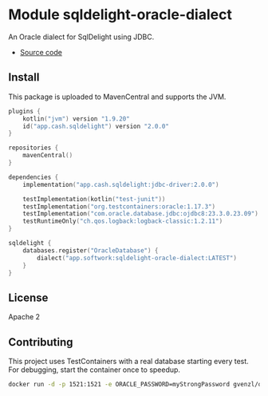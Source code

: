 # Module sqldelight-oracle-dialect

An Oracle dialect for SqlDelight using JDBC.

- [Source code](https://github.com/hfhbd/sqldelight-oracle-dialect)

## Install

This package is uploaded to MavenCentral and supports the JVM.


````kotlin
plugins {
    kotlin("jvm") version "1.9.20"
    id("app.cash.sqldelight") version "2.0.0"
}

repositories {
    mavenCentral()
}

dependencies {
    implementation("app.cash.sqldelight:jdbc-driver:2.0.0")

    testImplementation(kotlin("test-junit"))
    testImplementation("org.testcontainers:oracle:1.17.3")
    testImplementation("com.oracle.database.jdbc:ojdbc8:23.3.0.23.09")
    testRuntimeOnly("ch.qos.logback:logback-classic:1.2.11")
}

sqldelight {
    databases.register("OracleDatabase") {
        dialect("app.softwork:sqldelight-oracle-dialect:LATEST")
    }
}
````

## License

Apache 2

## Contributing

This project uses TestContainers with a real database starting every test.
For debugging, start the container once to speedup.

```sh
docker run -d -p 1521:1521 -e ORACLE_PASSWORD=myStrongPassword gvenzl/oracle-free
```
